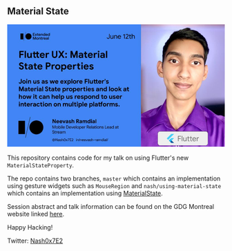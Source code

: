 ## Material State 

![Flutter UX: Material State Properties](./screenshots/talk-banner.jpeg)


This repository contains code for my talk on using Flutter's new `MaterialStateProperty`. 

The repo contains two branches, `master` which contains an implementation using gesture widgets such as `MouseRegion` and 
`nash/using-material-state` which contains an implementation using [MaterialState](https://api.flutter.dev/flutter/material/MaterialStateProperty-class.html).

Session abstract and talk information can be found on the GDG Montreal website linked [here](https://gdgmontreal.com/2021/05/25/google-io-extended-2021/).

Happy Hacking!
<br/>

Twitter: [Nash0x7E2](https://twitter.com/Nash0x7E2)